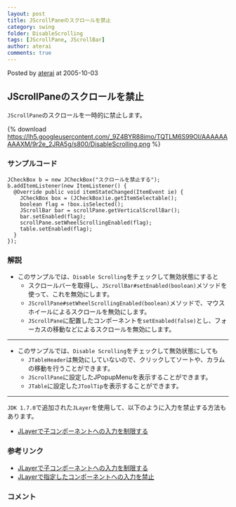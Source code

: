 ```yaml
---
layout: post
title: JScrollPaneのスクロールを禁止
category: swing
folder: DisableScrolling
tags: [JScrollPane, JScrollBar]
author: aterai
comments: true
---
```


Posted by [aterai](http://terai.xrea.jp/aterai.html) at 2005-10-03

## JScrollPaneのスクロールを禁止
`JScrollPane`のスクロールを一時的に禁止します。


{% download https://lh5.googleusercontent.com/_9Z4BYR88imo/TQTLM6S99OI/AAAAAAAAAXM/9r2e_2JRA5g/s800/DisableScrolling.png %}

### サンプルコード
<pre class="prettyprint"><code>JCheckBox b = new JCheckBox("スクロールを禁止する");
b.addItemListener(new ItemListener() {
  @Override public void itemStateChanged(ItemEvent ie) {
    JCheckBox box = (JCheckBox)ie.getItemSelectable();
    boolean flag = !box.isSelected();
    JScrollBar bar = scrollPane.getVerticalScrollBar();
    bar.setEnabled(flag);
    scrollPane.setWheelScrollingEnabled(flag);
    table.setEnabled(flag);
  }
});
</code></pre>

### 解説
- このサンプルでは、`Disable Scrolling`をチェックして無効状態にすると
    - スクロールバーを取得し、`JScrollBar#setEnabled(boolean)`メソッドを使って、これを無効にします。
    - `JScrollPane#setWheelScrollingEnabled(boolean)`メソッドで、マウスホイールによるスクロールを無効にします。
    - `JScrollPane`に配置したコンポーネントを`setEnabled(false)`とし、フォーカスの移動などによるスクロールを無効にします。

<!-- dummy comment line for breaking list -->

- - - -
- このサンプルでは、`Disable Scrolling`をチェックして無効状態にしても
    - `JTableHeader`は無効にしていないので、クリックしてソートや、カラムの移動を行うことができます。
    - `JScrollPane`に設定したJPopupMenuを表示することができます。
    - `JTable`に設定した`JToolTip`を表示することができます。

<!-- dummy comment line for breaking list -->

- - - -
`JDK 1.7.0`で追加された`JLayer`を使用して、以下のように入力を禁止する方法もあります。

- [JLayerで子コンポーネントへの入力を制限する](http://terai.xrea.jp/Swing/PopupMenuBlockLayer.html)

<!-- dummy comment line for breaking list -->

### 参考リンク
- [JLayerで子コンポーネントへの入力を制限する](http://terai.xrea.jp/Swing/PopupMenuBlockLayer.html)
- [JLayerで指定したコンポーネントへの入力を禁止](http://terai.xrea.jp/Swing/DisableInputLayer.html)

<!-- dummy comment line for breaking list -->

### コメント
